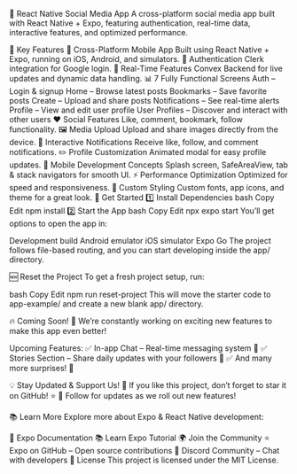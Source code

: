 🚀 React Native Social Media App
A cross-platform social media app built with React Native + Expo, featuring authentication, real-time data, interactive features, and optimized performance.

🌟 Key Features
📱 Cross-Platform Mobile App
Built using React Native + Expo, running on iOS, Android, and simulators.
🔐 Authentication
Clerk integration for Google login.
🔄 Real-Time Features
Convex Backend for live updates and dynamic data handling.
📊 7 Fully Functional Screens
Auth – Login & signup
Home – Browse latest posts
Bookmarks – Save favorite posts
Create – Upload and share posts
Notifications – See real-time alerts
Profile – View and edit user profile
User Profiles – Discover and interact with other users
❤️ Social Features
Like, comment, bookmark, follow functionality.
🖼️ Media Upload
Upload and share images directly from the device.
🔔 Interactive Notifications
Receive like, follow, and comment notifications.
✏️ Profile Customization
Animated modal for easy profile updates.
📱 Mobile Development Concepts
Splash screen, SafeAreaView, tab & stack navigators for smooth UI.
⚡ Performance Optimization
Optimized for speed and responsiveness.
🎨 Custom Styling
Custom fonts, app icons, and theme for a great look.
🚀 Get Started
1️⃣ Install Dependencies
bash
Copy
Edit
npm install
2️⃣ Start the App
bash
Copy
Edit
npx expo start
You’ll get options to open the app in:

Development build
Android emulator
iOS simulator
Expo Go
The project follows file-based routing, and you can start developing inside the app/ directory.

🆕 Reset the Project
To get a fresh project setup, run:

bash
Copy
Edit
npm run reset-project
This will move the starter code to app-example/ and create a new blank app/ directory.

🔥 Coming Soon! 🚀
We’re constantly working on exciting new features to make this app even better!

Upcoming Features:
✅ In-app Chat – Real-time messaging system 📩
✅ Stories Section – Share daily updates with your followers 📸
✅ And many more surprises! 🎉

💡 Stay Updated & Support Us!
💙 If you like this project, don’t forget to star it on GitHub! ⭐
🔔 Follow for updates as we roll out new features!

📚 Learn More
Explore more about Expo & React Native development:

📖 Expo Documentation
📚 Learn Expo Tutorial
🌍 Join the Community
⭐ Expo on GitHub – Open source contributions
💬 Discord Community – Chat with developers
📜 License
This project is licensed under the MIT License.
